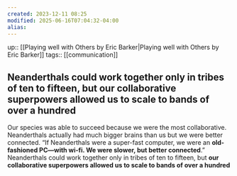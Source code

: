 ```yaml
---
created: 2023-12-11 08:25
modified: 2025-06-16T07:04:32-04:00
alias: 
---
```

up::  [[Playing well with Others by Eric Barker|Playing well with Others by Eric Barker]]
tags:: [[communication]]

## Neanderthals could work together only in tribes of ten to fifteen, but our collaborative superpowers allowed us to scale to bands of over a hundred

Our species was able to succeed because we were the most collaborative. Neanderthals actually had much bigger brains than us but we were better connected.
“If Neanderthals were a super-fast computer, we were an **old-fashioned PC—with wi-fi. We were slower, but better connected**.”
Neanderthals could work together only in tribes of ten to fifteen, but **our collaborative superpowers allowed us to scale to bands of over a hundred**
